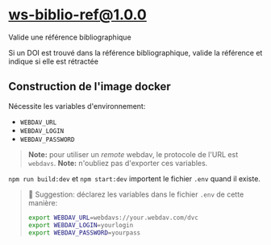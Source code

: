 # ws-biblio-ref@1.0.0

Valide une référence bibliographique

Si un DOI est trouvé dans la référence bibliographique, valide la référence et indique si elle est rétractée

## Construction de l'image docker

Nécessite les variables d'environnement:

- `WEBDAV_URL`
- `WEBDAV_LOGIN`
- `WEBDAV_PASSWORD`

> **Note:** pour utiliser un *remote* webdav, le protocole de l'URL est `webdavs`.
> **Note:** n'oubliez pas d'exporter ces variables.

`npm run build:dev` et `npm start:dev` importent le fichier `.env` quand il existe.

> 📗 Suggestion: déclarez les variables dans le fichier `.env` de cette manière:
>
> ```bash
> export WEBDAV_URL=webdavs://your.webdav.com/dvc
> export WEBDAV_LOGIN=yourlogin
> export WEBDAV_PASSWORD=yourpass
> ```
